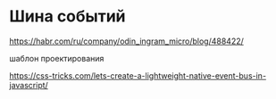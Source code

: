 # Шина событий

https://habr.com/ru/company/odin_ingram_micro/blog/488422/

шаблон проектирования

https://css-tricks.com/lets-create-a-lightweight-native-event-bus-in-javascript/